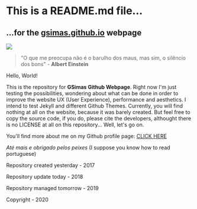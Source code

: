 # This is a README.md file...
## ...for the [gsimas.github.io](http://gsimas.github.io) webpage

![](https://img.shields.io/badge/GSimas-Hola%2C%20amigo-green)

> "O que me preocupa não é o barulho dos maus, mas sim, o silêncio dos bons" - **Albert Einstein**

Hello, World! 

This is the repository for **GSimas Github Webpage**. Right now I'm just testing the possibilities, wondering about what can be done 
in order to improve the website UX (User Experience), performance and aesthetics. I intend to test Jekyll and different Github Themes.
Currently, you will find nothing at all on the website, because it was barely created. But feel free to copy the source code, if you do,
please cite the developers, althought there is no LICENSE at all on this repository... Well, let's go on.

You'll find more about me on my Github profile page: [CLICK HERE](https://github.com/GSimas)

*Até mais e obrigado pelos peixes* (I suppose you know how to read portuguese)

Repository created yesterday - 2017

Repository update today - 2018

Repository managed tomorrow - 2019

Copyright - 2020
